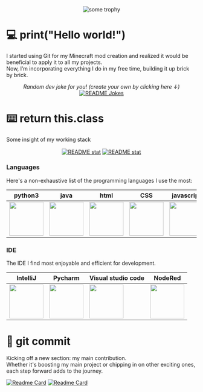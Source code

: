 <div align="center">
<a><img align="center" src="https://github-profile-trophy.vercel.app/?username=EagleOfFire&theme=monokai&rank=SSS,SS,S,AAA,AA,A,B,C&no-frame=true" alt="some trophy"></a>
</div>


# :computer: print("Hello world!")

I started using Git for my Minecraft mod creation and realized it would be beneficial to apply it to all my projects.\
Now, I’m incorporating everything I do in my free time, building it up brick by brick.

<div align="center">
<i>Random dev joke for you! (create your own by clicking here ↓)</i><br>
<a href="https://readme-jokes.vercel.app"><img align="center" src="https://readme-jokes.vercel.app/api?bgColor=%23073b4c&textColor=%2306d6a0&aColor=%2306d6a0&borderColor=%2306d6a0" alt="README Jokes"></a>
</div>

# :keyboard: return this.class

Some insight of my working stack

<div align="center">
<a href="https://github-readme-stats.vercel.app/api"><img align="center" src="https://github-readme-stats.vercel.app/api?username=EagleOfFire&show_icons=true&theme=codeSTACKr" alt="README stat"></a>
<a href="https://github-readme-stats.vercel.app/api"><img align="center" src="https://github-readme-stats.vercel.app/api/top-langs/?username=EagleOfFire&hide=Cmake,MakeFile&theme=codeSTACKr" alt="README stat"></a>
</div>

### Languages

Here's a non-exhaustive list of the programming languages I use the most:

<div align="center">

| python3 | java | html | CSS | javascript | VBA |
|---------|------|------|-----|------------|-----|
|<a><img align="center" style='height: 90px;' src="https://s3.dualstack.us-east-2.amazonaws.com/pythondotorg-assets/media/files/python-logo-only.svg"></a>|<a><img align="center" style='height: 90px;' src="https://www.vectorlogo.zone/logos/java/java-vertical.svg"></a>|<a><img align="center" style='height: 90px;' src="https://www.vectorlogo.zone/logos/w3_html5/w3_html5-icon.svg"></a>|<a><img align="center" style='height: 90px;' src="https://www.vectorlogo.zone/logos/w3_css/w3_css-icon.svg"></a>|<a><img align="center" style='height: 90px;' src="https://upload.wikimedia.org/wikipedia/commons/9/99/Unofficial_JavaScript_logo_2.svg"></a>|<a><img align="center" style='height: 90px;' src="https://www.vectorlogo.zone/logos/microsoft_vb/microsoft_vb-icon.svg"></a>|

</div>

### IDE

The IDE I find most enjoyable and efficient for development.

<div align="center">
 
| IntelliJ | Pycharm | Visual studio code | NodeRed |
|----------|---------|--------------------|---------|
|<a><img align="center" style='height: 90px;' src="https://upload.wikimedia.org/wikipedia/commons/9/9c/IntelliJ_IDEA_Icon.svg"></a>|<a><img align="center" style='height: 90px;' src="https://upload.wikimedia.org/wikipedia/commons/1/1d/PyCharm_Icon.svg"></a>|<a><img align="center" style='height: 90px;' src="https://www.vectorlogo.zone/logos/visualstudio_code/visualstudio_code-ar21.svg"></a>|<a><img align="center" style='height: 90px;' src="https://nodered.org/about/resources/media/node-red-hexagon.svg"></a>|

</div>

 # :floppy_disk: git commit

Kicking off a new section: my main contribution. \
Whether it's boosting my main project or chipping in on other exciting ones, each step forward adds to the journey.

[![Readme Card](https://github-readme-stats.vercel.app/api/pin/?username=Eagleoffire&repo=LeetCode&theme=codeSTACKr)](https://github.com/EagleOfFire/LeetCode)
[![Readme Card](https://github-readme-stats.vercel.app/api/pin/?username=EagleOfFire&repo=ROS-voies-ninja-1.20.1&theme=codeSTACKr)](https://github.com/EagleOfFire/ROS-voies-ninja-1.20.1)
